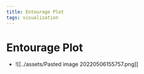 ```yaml
---
title: Entourage Plot
tags: visualization
---
```


# Entourage Plot
- ![[../assets/Pasted image 20220506155757.png]]















































